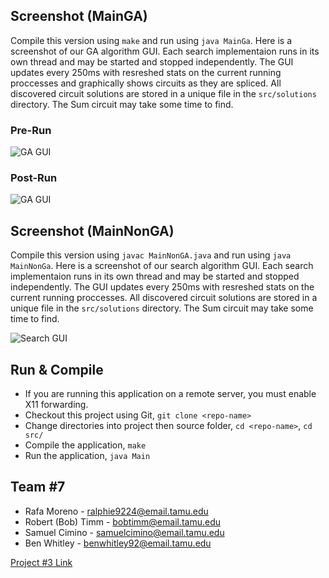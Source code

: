 ## Screenshot (MainGA)
Compile this version using `make` and run using `java MainGa`. Here is a screenshot of our GA algorithm GUI. Each search implementaion runs in its own thread and may be started and stopped independently. The GUI updates every 250ms with resreshed stats on the current running proccesses and graphically shows circuits as they are spliced. All discovered circuit solutions are stored in a unique file in the `src/solutions` directory. The Sum circuit may take some time to find.

### Pre-Run
![GA GUI](https://github.tamu.edu/bobtimm/CSCE-315-Project-3/raw/master/docs/images/ga-pre-run.png)

### Post-Run
![GA GUI](https://github.tamu.edu/bobtimm/CSCE-315-Project-3/raw/master/docs/images/ga-post-run.png)

## Screenshot (MainNonGA)
Compile this version using `javac MainNonGA.java` and run using `java MainNonGa`. Here is a screenshot of our search algorithm GUI. Each search implementaion runs in its own thread and may be started and stopped independently. The GUI updates every 250ms with resreshed stats on the current running proccesses. All discovered circuit solutions are stored in a unique file in the `src/solutions` directory. The Sum circuit may take some time to find.

![Search GUI](https://github.tamu.edu/bobtimm/CSCE-315-Project-3/raw/master/docs/images/search-algorithm-gui.png)

## Run & Compile
* If you are running this application on a remote server, you must enable X11 forwarding.
* Checkout this project using Git, `git clone <repo-name>`
* Change directories into project then source folder, `cd <repo-name>`, `cd src/`
* Compile the application, `make`
* Run the application, `java Main`


## Team #7
* Rafa Moreno - ralphie9224@email.tamu.edu
* Robert (Bob) Timm - bobtimm@email.tamu.edu
* Samuel Cimino - samuelcimino@email.tamu.edu
* Ben Whitley - benwhitley92@email.tamu.edu

[Project #3 Link](http://faculty.cse.tamu.edu/ritchey/courses/csce315/spring15/homework/project3.pdf)
